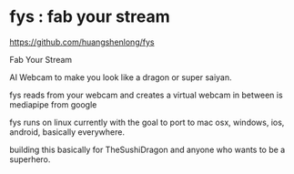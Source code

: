 # fys : fab your stream 
https://github.com/huangshenlong/fys

Fab Your Stream

AI Webcam to make you look like
a dragon or super saiyan.

fys reads from your webcam 
and creates a virtual webcam
in between is mediapipe
from google

fys runs on linux currently 
with the goal to port to 
mac osx, windows, ios,
android, basically 
everywhere.

building this basically for
TheSushiDragon and anyone who
wants to be a superhero.


